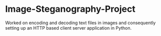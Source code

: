 # Image-Steganography-Project

Worked on encoding and decoding text files in images and consequently setting up an HTTP based client server application in Python.
